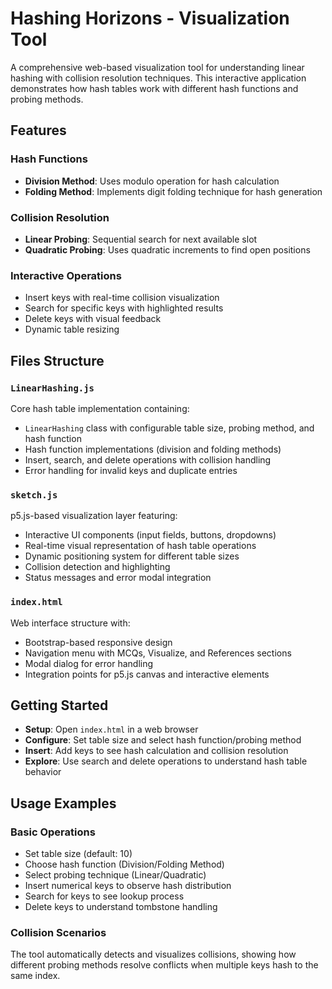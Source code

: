 # Hashing Horizons - Visualization Tool

A comprehensive web-based visualization tool for understanding linear hashing with collision resolution techniques. This interactive application demonstrates how hash tables work with different hash functions and probing methods.

## Features

### Hash Functions

- **Division Method**: Uses modulo operation for hash calculation  
- **Folding Method**: Implements digit folding technique for hash generation

### Collision Resolution

- **Linear Probing**: Sequential search for next available slot  
- **Quadratic Probing**: Uses quadratic increments to find open positions

### Interactive Operations

- Insert keys with real-time collision visualization  
- Search for specific keys with highlighted results  
- Delete keys with visual feedback  
- Dynamic table resizing

## Files Structure

### `LinearHashing.js`

Core hash table implementation containing:

- `LinearHashing` class with configurable table size, probing method, and hash function  
- Hash function implementations (division and folding methods)  
- Insert, search, and delete operations with collision handling  
- Error handling for invalid keys and duplicate entries

### `sketch.js`

p5.js-based visualization layer featuring:

- Interactive UI components (input fields, buttons, dropdowns)  
- Real-time visual representation of hash table operations  
- Dynamic positioning system for different table sizes  
- Collision detection and highlighting  
- Status messages and error modal integration

### `index.html`

Web interface structure with:

- Bootstrap-based responsive design  
- Navigation menu with MCQs, Visualize, and References sections  
- Modal dialog for error handling  
- Integration points for p5.js canvas and interactive elements

## Getting Started

- **Setup**: Open `index.html` in a web browser  
- **Configure**: Set table size and select hash function/probing method  
- **Insert**: Add keys to see hash calculation and collision resolution  
- **Explore**: Use search and delete operations to understand hash table behavior

## Usage Examples

### Basic Operations

- Set table size (default: 10)  
- Choose hash function (Division/Folding Method)  
- Select probing technique (Linear/Quadratic)  
- Insert numerical keys to observe hash distribution  
- Search for keys to see lookup process  
- Delete keys to understand tombstone handling

### Collision Scenarios

The tool automatically detects and visualizes collisions, showing how different probing methods resolve conflicts when multiple keys hash to the same index.
